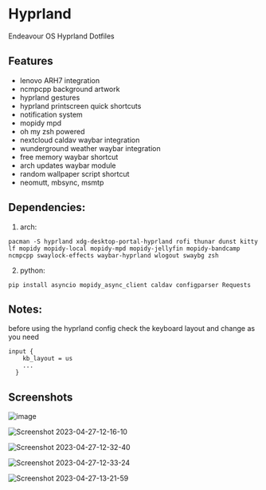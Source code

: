 # Hyprland
Endeavour OS Hyprland Dotfiles

## Features

* lenovo ARH7 integration
* ncmpcpp background artwork
* hyprland gestures
* hyprland printscreen quick shortcuts
* notification system
* mopidy mpd 
* oh my zsh powered
* nextcloud caldav waybar integration
* wunderground weather waybar integration
* free memory waybar shortcut
* arch updates waybar module
* random wallpaper script shortcut
* neomutt, mbsync, msmtp

## Dependencies:

1. arch:
```
pacman -S hyprland xdg-desktop-portal-hyprland rofi thunar dunst kitty lf mopidy mopidy-local mopidy-mpd mopidy-jellyfin mopidy-bandcamp ncmpcpp swaylock-effects waybar-hyprland wlogout swaybg zsh 
```

2. python:
```
pip install asyncio mopidy_async_client caldav configparser Requests 
```

## Notes:

before using the hyprland config check the keyboard layout and change as you need

```
input {
    kb_layout = us
    ...
  }
```
## Screenshots

![image](https://github.com/mebitek/hyprland/assets/1067967/7f491e1a-a438-4ca2-9990-2bc9634be201)

![Screenshot 2023-04-27-12-16-10](https://user-images.githubusercontent.com/1067967/234836950-e748286b-6fa9-494b-b13e-71dcaef90464.png)

![Screenshot 2023-04-27-12-32-40](https://user-images.githubusercontent.com/1067967/234837485-46a089f0-ba09-4415-805c-5800a9347e74.png)

![Screenshot 2023-04-27-12-33-24](https://user-images.githubusercontent.com/1067967/234837514-e49e1274-3940-44c8-af09-8eb8a20b3b80.png)

![Screenshot 2023-04-27-13-21-59](https://user-images.githubusercontent.com/1067967/234847789-5bb6cc8c-3df2-4d31-bb86-a31a984cd8be.png)




